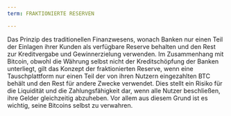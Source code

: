 ```yaml
---
term: FRAKTIONIERTE RESERVEN

---
```

Das Prinzip des traditionellen Finanzwesens, wonach Banken nur einen Teil der Einlagen ihrer Kunden als verfügbare Reserve behalten und den Rest zur Kreditvergabe und Gewinnerzielung verwenden. Im Zusammenhang mit Bitcoin, obwohl die Währung selbst nicht der Kreditschöpfung der Banken unterliegt, gilt das Konzept der fraktionierten Reserve, wenn eine Tauschplattform nur einen Teil der von ihren Nutzern eingezahlten BTC behält und den Rest für andere Zwecke verwendet. Dies stellt ein Risiko für die Liquidität und die Zahlungsfähigkeit dar, wenn alle Nutzer beschließen, ihre Gelder gleichzeitig abzuheben. Vor allem aus diesem Grund ist es wichtig, seine Bitcoins selbst zu verwahren.